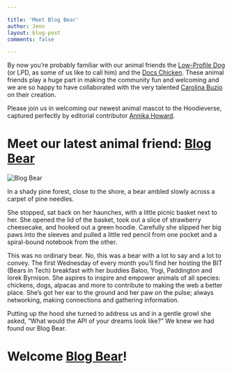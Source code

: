 ```yaml
---

title: 'Meet Blog Bear'
author: Jenn
layout: blog-post
comments: false

---
```


By now you’re probably familiar with our animal friends the [Low-Profile Dog](http://hood.ie/animals/#low-profile-dog) (or LPD, as some of us like to call him) and the [Docs Chicken](http://hood.ie/animals/#docs-chicken). These animal friends play a huge part in making the community fun and welcoming and we are so happy to have collaborated with the very talented [Carolina Buzio](https://twitter.com/carolinabuzio) on their creation.

Please join us in welcoming our newest animal mascot to the Hoodieverse, captured perfectly by editorial contributor [Annika Howard](https://github.com/NeekyRabbit).

# Meet our latest animal friend: [Blog Bear](http://hood.ie/animals/#blog-bear)

![Blog Bear](https://github.com/hoodiehq/hood.ie/blog/images/201604/blog-bear-1.png)

In a shady pine forest, close to the shore, a bear ambled slowly across a carpet of pine needles. 

She stopped, sat back on her haunches, with a little picnic basket next to her. She opened the lid of the basket, took out a slice of strawberry cheesecake, and hooked out a green hoodie. Carefully she slipped her big paws into the sleeves and pulled a little red pencil from one pocket and a spiral-bound notebook from the other. 

This was no ordinary bear. No, this was a bear with a lot to say and a lot to convey. The first Wednesday of every month you’ll find her hosting the BIT (Bears in Tech) breakfast with her buddies Baloo, Yogi, Paddington and Iorek Byrnison. She aspires to inspire and empower animals of all species: chickens, dogs, alpacas and more to contribute to making the web a better place. She’s got her ear to the ground and her paw on the pulse; always networking, making connections and gathering information. 

Putting up the hood she turned to address us and in a gentle growl she asked, “What would the API of your dreams look like?” We knew we had found our Blog Bear. 

# Welcome [Blog Bear](http://hood.ie/animals/#blog-bear)!

